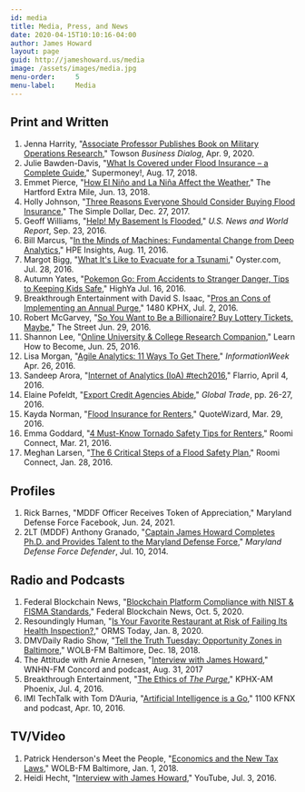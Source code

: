 ```yaml
---
id: media
title: Media, Press, and News
date: 2020-04-15T10:10:16-04:00
author: James Howard
layout: page
guid: http://jameshoward.us/media
image: /assets/images/media.jpg
menu-order:     5
menu-label:     Media
---
```


## Print and Written

1. Jenna Harrity, "[Associate Professor Publishes Book on Military Operations Research](http://wp.towson.edu/businessdialog/2020/04/09/associate-professor-publishes-book-on-military-operations-research/)," Towson _Business Dialog_, Apr. 9, 2020.
2. Julie Bawden-Davis, "[What Is Covered under Flood Insurance – a Complete Guide](https://www.supermoney.com/what-is-covered-under-flood-insurance/)," Supermoney!, Aug. 17, 2018.
3. Emmet Pierce, "[How El Niño and La Niña Affect the Weather](/assets/docs/elninolaninaweather.pdf)," The Hartford Extra Mile, Jun. 13, 2018.
4. Holly Johnson, "[Three Reasons Everyone Should Consider Buying Flood Insurance](https://www.thesimpledollar.com/insurance/home/three-reasons-everyone-should-consider-buying-flood-insurance/)," The Simple Dollar, Dec. 27, 2017.
5. Geoff Williams, "[Help! My Basement Is Flooded](https://money.usnews.com/money/personal-finance/articles/2016-09-23/help-my-basement-is-flooded)," _U.S. News and World Report_, Sep. 23, 2016.
6. Bill Marcus, "[In the Minds of Machines: Fundamental Change from Deep Analytics](HPE-mindsmachines.pdf)," HPE Insights, Aug. 11, 2016.
7. Margot Bigg, "[What It's Like to Evacuate for a Tsunami](/2016/07/04/watch-interview-mars-one-candidate-heidi-hecht/)," Oyster.com, Jul. 28, 2016.
8. Autumn Yates, "[Pokemon Go: From Accidents to Stranger Danger, Tips to Keeping Kids Safe](/assets/docs/pokemon-go-advice-parents.pdf)," HighYa Jul. 16, 2016.
9. Breakthrough Entertainment with David S. Isaac, "[Pros an Cons of Implementing an Annual Purge](/2016/07/04/listen-interview-purge-kphx/)," 1480 KPHX, Jul. 2, 2016.
10. Robert McGarvey, "[So You Want to Be a Billionaire? Buy Lottery Tickets, Maybe](https://www.thestreet.com/personal-finance/so-you-want-to-be-a-billionaire-buy-lottery-tickets-maybe-13624257)," The Street Jun. 29, 2016.
11. Shannon Lee, "[Online University & College Research Companion](https://www.learnhowtobecome.org/online-universities-and-colleges/best/)," Learn How to Become, Jun. 25, 2016.
12. Lisa Morgan, "[Agile Analytics: 11 Ways To Get There](/2016/04/26/advice-deploying-agile-analytics/)," _InformationWeek_ Apr. 26, 2016.
13. Sandeep Arora, "[Internet of Analytics (IoA) #tech2016](http://flarrio.com/internet-of-analytics-ioa-tech2016/)," Flarrio, April 4, 2016.
14. Elaine Pofeldt, "[Export Credit Agencies Abide](https://www.globaltrademag.com/export-credit-agencies-abide/)," _Global Trade_, pp. 26-27, 2016.
15. Kayda Norman, "[Flood Insurance for Renters](https://quotewizard.com/renters-insurance/flood-insurance-for-renters)," QuoteWizard, Mar. 29, 2016.
16. Emma Goddard, "[4 Must-Know Tornado Safety Tips for Renters](/assets/docs/4tornado.pdf)," Roomi Connect, Mar. 21, 2016.
17. Meghan Larsen, "[The 6 Critical Steps of a Flood Safety Plan](/assets/docs/6critflood.pdf)," Roomi Connect, Jan. 28, 2016.

## Profiles

1. Rick Barnes, "MDDF Officer Receives Token of Appreciation," Maryland Defense Force Facebook, Jun. 24, 2021.
2. 2LT (MDDF) Anthony Granado, "[Captain James Howard Completes Ph.D. and Provides Talent to the Maryland Defense Force](http://mddfdefender.blogspot.com/2014/07/captain-james-howard-completes-phd-and.html)," _Maryland Defense Force Defender_, Jul. 10, 2014.

## Radio and Podcasts

1. Federal Blockchain News, "[Blockchain Platform Compliance with NIST & FISMA Standards](https://www.federalblockchainnews.com/podcast/episode/77e0885c/blockchain-platform-compliance-with-nist-and-fisma-standards)," Federal Blockchain News, Oct. 5, 2020.
2. Resoundingly Human, "[Is Your Favorite Restaurant at Risk of Failing Its Health Inspection?](https://pubsonline.informs.org/do/10.1287/orms.2020.01.01p/abs/)," ORMS Today, Jan. 8, 2020.
3. DMVDaily Radio Show, "[Tell the Truth Tuesday: Opportunity Zones in Baltimore](/2018/12/19/talking-about-opportunity-zones-in-baltimore/)," WOLB-FM Baltimore, Dec. 18, 2018.
4. The Attitude with Arnie Arnesen, "[Interview with James Howard](/2017/08/31/audio-attitude-interview/)," WNHN-FM Concord and podcast, Aug. 31, 2017
5. Breakthrough Entertainment, "[The Ethics of _The Purge_](/2016/07/04/listen-interview-purge-kphx/)," KPHX-AM Phoenix, Jul. 4, 2016.
6. IMI TechTalk with Tom D’Auria, "[Artificial Intelligence is a Go](/2016/04/13/listen-talk-data-science-kfnx/)," 1100 KFNX and podcast, Apr. 10, 2016. 

## TV/Video
1. Patrick Henderson's Meet the People, "[Economics and the New Tax Laws](/2018/01/01/video-patrick-hendersons-meet-people/)," WOLB-FM Baltimore, Jan. 1, 2018.
2. Heidi Hecht, "[Interview with James Howard](/2016/07/04/watch-interview-mars-one-candidate-heidi-hecht/)," YouTube,  Jul. 3, 2016.
